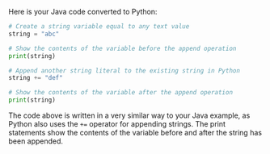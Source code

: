Here is your Java code converted to Python:

```python
# Create a string variable equal to any text value
string = "abc"

# Show the contents of the variable before the append operation
print(string)

# Append another string literal to the existing string in Python
string += "def"

# Show the contents of the variable after the append operation
print(string)
```

The code above is written in a very similar way to your Java example, as Python also uses the `+=` operator for appending strings. The print statements show the contents of the variable before and after the string has been appended.

